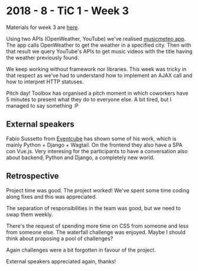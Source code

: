 # 2018 - 8 - TiC 1 - Week 3

Materials for week 3 are [here](https://github.com/turnintocoders/bootcamp/blob/master/week-3/README.md).

Using two APIs (OpenWeather, YouTube) we've realised [musicmeteo app](https://github.com/TiC-1/Week3_project_musicmeteoAPP). The app calls OpenWeather to get the weather in a specified city. Then with that result we query YouTube's APIs to get music videos with the title having the weather previously found.

We keep working without framework nor libraries. This week was tricky in that respect as we've had to understand how to implement an AJAX call and how to interpret HTTP statuses.

Pitch day! Toolbox has organised a pitch moment in which coworkers have 5 minutes to present what they do to everyone else. A bit tired, but I managed to say something :P


## External speakers

Fabio Sussetto from [Eventcube](https://www.eventcube.io/) has shown some of his work, which is mainly Python + Django + Wagtail. On the frontend they also have a SPA con Vue.js. Very interesing for the participants to have a conversation also about backend, Python and Django, a completely new world.


## Retrospective

Project time was good. The project worked! We've spent some time coding along fixes and this was appreciated.

The separation of responsibilities in the team was good, but we need to swap them weekly.

There's the request of spending more time on CSS from someone and less from someone else. The waterfall challenge was enjoyed. Maybe I should think about proposing a pool of challenges?

Again challenges were a bit forgotten in favour of the project.

External speakers appreciated again, thanks!
